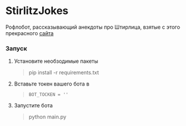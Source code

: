 # StirlitzJokes
Рофлобот, рассказывающий анекдоты про Штирлица, взятые с этого прекрасного [сайта](https://www.anekdot.ru/tags/%D0%A8%D1%82%D0%B8%D1%80%D0%BB%D0%B8%D1%86)

### Запуск 

1.  Установите необзодимые пакеты
    > pip install -r requirements.txt
2.  Вставьте токен вашего бота в
    > ```BOT_TOCKEN = ''```
3.  Запустите бота
    > python main.py

